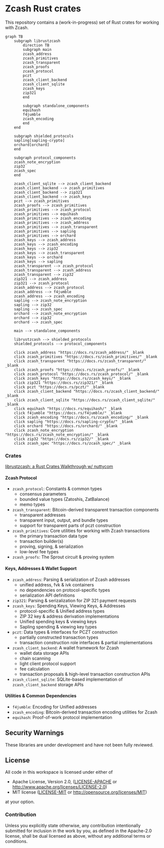 # Zcash Rust crates

This repository contains a (work-in-progress) set of Rust crates for working
with Zcash.

```mermaid
graph TB
    subgraph librustzcash
        direction TB
        subgraph main
        zcash_address
        zcash_primitives
        zcash_transparent
        zcash_proofs
        zcash_protocol
        pczt
        zcash_client_backend
        zcash_client_sqlite
        zcash_keys
        zip321
        end

        subgraph standalone_components
        equihash
        f4jumble
        zcash_encoding
        end
    end

    subgraph shielded_protocols
    sapling[sapling-crypto]
    orchard[orchard]
    end

    subgraph protocol_components
    zcash_note_encryption
    zip32
    zcash_spec
    end

    zcash_client_sqlite --> zcash_client_backend
    zcash_client_backend --> zcash_primitives
    zcash_client_backend --> zip321
    zcash_client_backend --> zcash_keys
    pczt --> zcash_primitives
    zcash_proofs --> zcash_primitives
    zcash_primitives --> zcash_protocol
    zcash_primitives --> equihash
    zcash_primitives --> zcash_encoding
    zcash_primitives --> zcash_address
    zcash_primitives --> zcash_transparent
    zcash_primitives --> sapling
    zcash_primitives --> orchard
    zcash_keys --> zcash_address
    zcash_keys --> zcash_encoding
    zcash_keys --> zip32
    zcash_keys --> zcash_transparent
    zcash_keys --> orchard
    zcash_keys --> sapling
    zcash_transparent --> zcash_protocol
    zcash_transparent --> zcash_address
    zcash_transparent --> zip32
    zip321 --> zcash_address
    zip321 --> zcash_protocol
    zcash_address --> zcash_protocol
    zcash_address --> f4jumble
    zcash_address --> zcash_encoding
    sapling --> zcash_note_encryption
    sapling --> zip32
    sapling --> zcash_spec
    orchard --> zcash_note_encryption
    orchard --> zip32
    orchard --> zcash_spec

    main --> standalone_components

    librustzcash --> shielded_protocols
    shielded_protocols --> protocol_components

    click zcash_address "https://docs.rs/zcash_address/" _blank
    click zcash_primitives "https://docs.rs/zcash_primitives/" _blank
    click zcash_transparent "https://docs.rs/zcash_transparent/" _blank
    click zcash_proofs "https://docs.rs/zcash_proofs/" _blank
    click zcash_protocol "https://docs.rs/zcash_protocol/" _blank
    click zcash_keys "https://docs.rs/zcash_keys/" _blank
    click zip321 "https://docs.rs/zip321/" _blank
    click pczt "https://docs.rs/pczt/" _blank
    click zcash_client_backend "https://docs.rs/zcash_client_backend/" _blank
    click zcash_client_sqlite "https://docs.rs/zcash_client_sqlite/" _blank
    click equihash "https://docs.rs/equihash/" _blank
    click f4jumble "https://docs.rs/f4jumble/" _blank
    click zcash_encoding "https://docs.rs/zcash_encoding/" _blank
    click sapling "https://docs.rs/sapling-crypto/" _blank
    click orchard "https://docs.rs/orchard/" _blank
    click zcash_note_encryption "https://docs.rs/zcash_note_encryption/" _blank
    click zip32 "https://docs.rs/zip32/" _blank
    click zcash_spec "https://docs.rs/zcash_spec/" _blank
```

### Crates

[librustzcash: a Rust Crates Walkthrough w/ nuttycom](https://free2z.cash/uploadz/public/ZcashTutorial/librustzcash-a-rust-crates.mp4)

#### Zcash Protocol

* `zcash_protocol`: Constants & common types
  - consensus parameters
  - bounded value types (Zatoshis, ZatBalance)
  - memo types
* `zcash_transparent`: Bitcoin-derived transparent transaction components
  - transparent addresses
  - transparent input, output, and bundle types
  - support for transparent parts of pczt construction
* `zcash_primitives`: Core utilities for working with Zcash transactions
  - the primary transaction data type
  - transaction builder(s)
  - proving, signing, & serialization
  - low-level fee types
* `zcash_proofs`: The Sprout circuit & proving system

#### Keys, Addresses & Wallet Support

* `zcash_address`: Parsing & serialization of Zcash addresses
  - unified address, fvk & ivk containers
  - no dependencies on protocol-specific types
  - serialization API definitions
* `zip321`: Parsing & serizalization for ZIP 321 payment requests
* `zcash_keys`: Spending Keys, Viewing Keys, & Addresses
  - protocol-specific & Unified address types
  - ZIP 32 key & address derivation implementations
  - Unified spending keys & viewing keys
  - Sapling spending & viewing key types
* `pczt`: Data types & interfaces for PCZT construction
  - partially constructed transaction types
  - transaction construction role interfaces & partial implementations
* `zcash_client_backend`: A wallet framework for Zcash
  - wallet data storage APIs
  - chain scanning
  - light client protocol support
  - fee calculation
  - transaction proposals & high-level transaction construction APIs
* `zcash_client_sqlite`: SQLite-based implementation of `zcash_client_backend` storage APIs

#### Utilities & Common Dependencies

* `f4jumble`: Encoding for Unified addresses
* `zcash_encoding`: Bitcoin-derived transaction encoding utilities for Zcash
* `equihash`: Proof-of-work protocol implementation


## Security Warnings

These libraries are under development and have not been fully reviewed.

## License

All code in this workspace is licensed under either of

 * Apache License, Version 2.0, ([LICENSE-APACHE](LICENSE-APACHE) or http://www.apache.org/licenses/LICENSE-2.0)
 * MIT license ([LICENSE-MIT](LICENSE-MIT) or http://opensource.org/licenses/MIT)

at your option.

### Contribution

Unless you explicitly state otherwise, any contribution intentionally submitted
for inclusion in the work by you, as defined in the Apache-2.0 license, shall
be dual licensed as above, without any additional terms or conditions.
